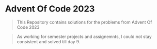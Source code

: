 # Advent Of Code 2023

> This Repository contains solutions for the problems from Advent Of Code 2023

> As working for semester projects and assignemnts, I could not stay consistent and solved till day 9.
